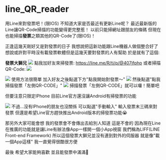 # line_QR_reader

用Line來對發票吧！(限IOS)
不知道大家是否最近有更新Line呢？
最近最新版的Line讓QR-Code掃描的功能變得更完整惹！
以前只能掃網址跟朋友的條碼 但現在也能掃描**發票**之類其他的QR-Code了(限IOS)！

正逢這幾天剛好又是對發票的日子 我想說把這新功能跟Line機器人做個整合好了 想說或許對平時沒有載發票軟體但是這幾天要對發票的人有幫助 於是就有了這個:

**發票大獅兄**
![](https://i.imgur.com/TL0j4r3.png)
點我加好友來掃發票: https://line.me/R/ti/p/@407jfphp
或者掃描QR-Code:
![](https://i.imgur.com/C4S4hKS.png)

![](https://i.imgur.com/UCVNtEb.png)
使用方法很簡單 加入好友之後點選下方"點我開始對發票～"
![](https://i.imgur.com/yRd8agi.png)
然後點選"點我掃描發票「左側QR-CODE」"
![](https://i.imgur.com/LXSZfXj.png)
掃描發票「左側QR-CODE」就可以囉！簡單吧

但要注意只限定IPhone 目前Line官方還沒讓Android有掃發票的功能

![](https://i.imgur.com/DqMPCRw.png)
不過...沒有IPhone的朋友也沒關係 可以點選"手動輸入" 輸入發票末三碼來對發票
但還是希望Line官方趕快推出Android版本的掃發票功能😭

那另外大家可能會想 我的發票會不會傳出去給別人知道
這是不會的 因為現在Line在推廣的功能就是讓Line有辦法像App一樣開一個小App視窗
我們稱為LIFF(LINE Front-end Framework)
所以這個發票大獅兄並沒有連到對外的伺服器 就是像"載一個App這樣" 我一直覺得很酷很方便

最後 希望大家能夠喜歡 並且能發票中滿滿🤗